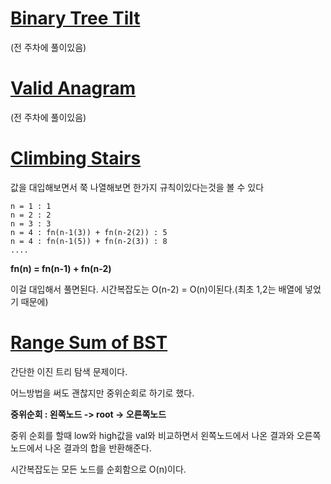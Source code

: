 # [Binary Tree Tilt](../../week_2/Keepbang)
(전 주차에 풀이있음)

# [Valid Anagram](../../week_2/Keepbang)
(전 주차에 풀이있음)

# [Climbing Stairs](./ClimbingStairs.js)
값을 대입해보면서 쭉 나열해보면 한가지 규칙이있다는것을 볼 수 있다
```
n = 1 : 1
n = 2 : 2
n = 3 : 3
n = 4 : fn(n-1(3)) + fn(n-2(2)) : 5
n = 4 : fn(n-1(5)) + fn(n-2(3)) : 8
....
```
__fn(n) = fn(n-1) + fn(n-2)__

이걸 대입해서 풀면된다.
시간복잡도는 O(n-2) = O(n)이된다.(최초 1,2는 배열에 넣었기 때문에)

# [Range Sum of BST](./RangeSumOfBST.js)
간단한 이진 트리 탐색 문제이다.

어느방법을 써도 괜찮지만 중위순회로 하기로 했다.

__중위순회 : 왼쪽노드 -> root -> 오른쪽노드__

중위 순회를 할때 low와 high값을 val와 비교하면서 왼쪽노드에서 나온 결과와 오른쪽노드에서 나온 결과의 합을 반환해준다.

시간복잡도는 모든 노드를 순회함으로 O(n)이다.
